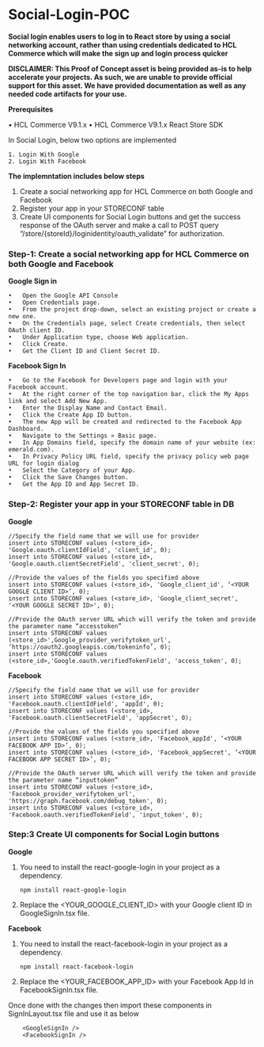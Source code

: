 # Social-Login-POC

**Social login enables users to log in to React store by using a social networking account, rather than using credentials dedicated to HCL Commerce which will make the sign up and login process quicker**

**DISCLAIMER: This Proof of Concept asset is being provided as-is to help accelerate your projects.  As such, we are unable to provide official support for this asset.  We have provided documentation as well as any needed code artifacts for your use.**

**Prerequisites**

•	HCL Commerce V9.1.x
•	HCL Commerce V9.1.x React Store SDK

In Social Login, below two options are implemented

    1. Login With Google
    2. Login With Facebook
    
**The implemntation includes below steps**
 1.	Create a social networking app for HCL Commerce on both Google and Facebook
 2.	Register your app in your STORECONF table
 3.	Create UI components for Social Login buttons and get the success response of the OAuth server and make a call to POST query “/store/{storeId}/loginidentity/oauth_validate” for authorization.

### Step-1: Create a social networking app for HCL Commerce on both Google and Facebook

**Google Sign in**

    •	Open the Google API Console 
    •	Open Credentials page.
    •	From the project drop-down, select an existing project or create a new one.
    •	On the Credentials page, select Create credentials, then select OAuth client ID.
    •	Under Application type, choose Web application.
    •	Click Create.
    •	Get the Client ID and Client Secret ID.

**Facebook Sign In**

    •	Go to the Facebook for Developers page and login with your Facebook account.
    •	At the right corner of the top navigation bar, click the My Apps link and select Add New App.
    •	Enter the Display Name and Contact Email.
    •	Click the Create App ID button.
    •	The new App will be created and redirected to the Facebook App Dashboard.
    •	Navigate to the Settings » Basic page.
    •	In App Domains field, specify the domain name of your website (ex: emerald.com).
    •	In Privacy Policy URL field, specify the privacy policy web page URL for login dialog 
    •	Select the Category of your App.
    •	Click the Save Changes button.
    •	Get the App ID and App Secret ID.

### Step-2: Register your app in your STORECONF table in DB

**Google**

    //Specify the field name that we will use for provider
    insert into STORECONF values (<store_id>, 'Google.oauth.clientIdField', 'client_id', 0);
    insert into STORECONF values (<store_id>, 'Google.oauth.clientSecretField', 'client_secret', 0);

    //Provide the values of the fields you specified above
    insert into STORECONF values (<store_id>, 'Google_client_id', ‘<YOUR GOOGLE CLIENT ID>’, 0);
    insert into STORECONF values (<store_id>, 'Google_client_secret', '<YOUR GOOGLE SECRET ID>', 0);

    //Provide the OAuth server URL which will verify the token and provide the parameter name “accesstoken”
    insert into STORECONF values (<store_id>',Google_provider_verifytoken_url', ‘https://oauth2.googleapis.com/tokeninfo’, 0);
    insert into STORECONF values (<store_id>,'Google.oauth.verifiedTokenField', 'access_token', 0);


**Facebook**

    //Specify the field name that we will use for provider
    insert into STORECONF values (<store_id>, 'Facebook.oauth.clientIdField', 'appId', 0);
    insert into STORECONF values (<store_id>, 'Facebook.oauth.clientSecretField', 'appSecret', 0);

    //Provide the values of the fields you specified above
    insert into STORECONF values (<store_id>, 'Facebook_appId', ‘<YOUR FACEBOOK APP ID>’, 0);
    insert into STORECONF values (<store_id>, 'Facebook_appSecret', ‘<YOUR FACEBOOK APP SECRET ID>’, 0);

    //Provide the OAuth server URL which will verify the token and provide the parameter name “inputtoken”
    insert into STORECONF values (<store_id>, 'Facebook_provider_verifytoken_url', 'https://graph.facebook.com/debug_token', 0);
    insert into STORECONF values (<store_id>, 'Facebook.oauth.verifiedTokenField', 'input_token', 0);


### Step:3 Create UI components for Social Login buttons

**Google**
 
1. You need to install the react-google-login in your project as a dependency.

   `npm install react-google-login`
 
2.  Replace the <YOUR_GOOGLE_CLIENT_ID> with your Google client ID in GoogleSignIn.tsx file.

**Facebook**

1. You need to install the react-facebook-login in your project as a dependency.

   `npm install react-facebook-login`
 
2.  Replace the <YOUR_FACEBOOK_APP_ID> with your Facebook App Id in FacebookSignIn.tsx  file.


Once done with the changes then import these components in SignInLayout.tsx file and use it as below

        <GoogleSignIn />
        <FacebookSignIn />
 
 
 
 
